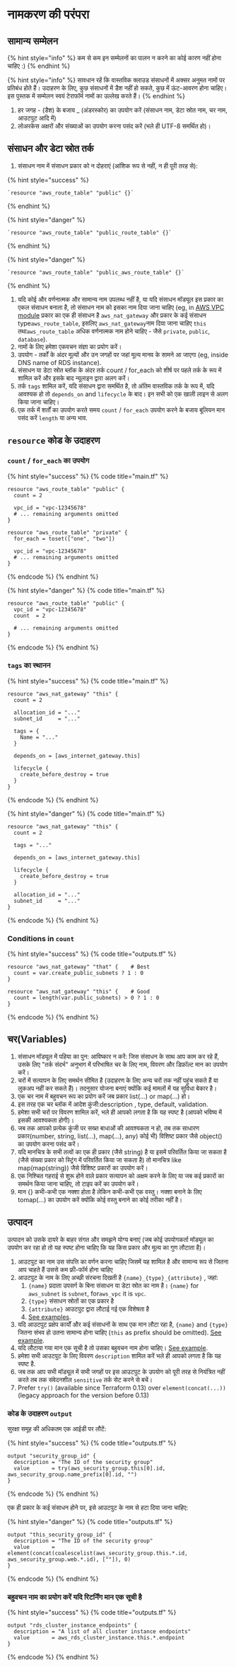 # नामकरण की परंपरा

## सामान्य सम्मेलन

{% hint style="info" %}
कम से कम इन सम्मेलनों का पालन न करने का कोई कारण नहीं होना चाहिए :)
{% endhint %}

{% hint style="info" %}
सावधान रहें कि वास्तविक क्लाउड संसाधनों में अक्सर अनुमत नामों पर प्रतिबंध होते हैं। उदाहरण के लिए, कुछ संसाधनों में डैश नहीं हो सकते, कुछ में ऊंट-आवरण होना चाहिए। इस पुस्तक में सम्मेलन स्वयं टेराफॉर्म नामों का उल्लेख करते हैं।
{% endhint %}

1. हर जगह - (डैश) के बजाय \_ (अंडरस्कोर) का उपयोग करें (संसाधन नाम, डेटा स्रोत नाम, चर नाम, आउटपुट आदि में)
2. लोअरकेस अक्षरों और संख्याओं का उपयोग करना पसंद करें (भले ही UTF-8 समर्थित हो)।

## संसाधन और डेटा स्रोत तर्क

1. संसाधन नाम में संसाधन प्रकार को न दोहराएं (आंशिक रूप से नहीं, न ही पूरी तरह से):

{% hint style="success" %}
```
`resource "aws_route_table" "public" {}`
```
{% endhint %}

{% hint style="danger" %}
```
`resource "aws_route_table" "public_route_table" {}`
```
{% endhint %}

{% hint style="danger" %}
```
`resource "aws_route_table" "public_aws_route_table" {}`
```
{% endhint %}

1. यदि कोई और वर्णनात्मक और सामान्य नाम उपलब्ध नहीं है, या यदि संसाधन मॉड्यूल इस प्रकार का एकल संसाधन बनाता है, तो संसाधन नाम को इसका नाम दिया जाना चाहिए (eg, in [AWS VPC module](https://github.com/terraform-aws-modules/terraform-aws-vpc) प्रकार का एक ही संसाधन है `aws_nat_gateway` और प्रकार के कई संसाधन type`aws_route_table`, इसलिए `aws_nat_gateway`नाम दिया जाना चाहिए `this` तथा`aws_route_table` अधिक वर्णनात्मक नाम होने चाहिए - जैसे `private`, `public`, `database`).
2. नामों के लिए हमेशा एकवचन संज्ञा का प्रयोग करें।
3. उपयोग - तर्कों के अंदर मूल्यों और उन जगहों पर जहां मूल्य मानव के सामने आ जाएगा (eg, inside DNS name of RDS instance).
4. संसाधन या डेटा स्रोत ब्लॉक के अंदर तर्क count / for\_each को शीर्ष पर पहले तर्क के रूप में शामिल करें और इसके बाद न्यूलाइन द्वारा अलग करें।
5. तर्क `tags` शामिल करें, यदि संसाधन द्वारा समर्थित है, तो अंतिम वास्तविक तर्क के रूप में, यदि आवश्यक हो तो `depends_on` and `lifecycle` के बाद। इन सभी को एक खाली लाइन से अलग किया जाना चाहिए।&#x20;
6. एक तर्क में शर्तों का उपयोग करते समय `count` / `for_each` उपयोग करने के बजाय बूलियन मान पसंद करें `length` या अन्य भाव.

## &#x20;`resource` कोड के उदाहरण

### &#x20;  `count` / `for_each` का उपयोग

{% hint style="success" %}
{% code title="main.tf" %}
```hcl
resource "aws_route_table" "public" {
  count = 2

  vpc_id = "vpc-12345678"
  # ... remaining arguments omitted
}

resource "aws_route_table" "private" {
  for_each = toset(["one", "two"])

  vpc_id = "vpc-12345678"
  # ... remaining arguments omitted
}
```
{% endcode %}
{% endhint %}

{% hint style="danger" %}
{% code title="main.tf" %}
```hcl
resource "aws_route_table" "public" {
  vpc_id = "vpc-12345678"
  count  = 2

  # ... remaining arguments omitted
}
```
{% endcode %}
{% endhint %}

### `tags` का स्थानन

{% hint style="success" %}
{% code title="main.tf" %}
```hcl
resource "aws_nat_gateway" "this" {
  count = 2

  allocation_id = "..."
  subnet_id     = "..."

  tags = {
    Name = "..."
  }

  depends_on = [aws_internet_gateway.this]

  lifecycle {
    create_before_destroy = true
  }
}   
```
{% endcode %}
{% endhint %}

{% hint style="danger" %}
{% code title="main.tf" %}
```hcl
resource "aws_nat_gateway" "this" {
  count = 2

  tags = "..."

  depends_on = [aws_internet_gateway.this]

  lifecycle {
    create_before_destroy = true
  }

  allocation_id = "..."
  subnet_id     = "..."
}
```
{% endcode %}
{% endhint %}

### Conditions in `count`

{% hint style="success" %}
{% code title="outputs.tf" %}
```hcl
resource "aws_nat_gateway" "that" {    # Best
  count = var.create_public_subnets ? 1 : 0
}

resource "aws_nat_gateway" "this" {    # Good
  count = length(var.public_subnets) > 0 ? 1 : 0
}
```
{% endcode %}
{% endhint %}

## चर(Variables)

1. संसाधन मॉड्यूल में पहिया का पुन: आविष्कार न करें: जिस संसाधन के साथ आप काम कर रहे हैं, उसके लिए "तर्क संदर्भ" अनुभाग में परिभाषित चर के लिए नाम, विवरण और डिफ़ॉल्ट मान का उपयोग करें।&#x20;
2. चरों में सत्यापन के लिए समर्थन सीमित है (उदाहरण के लिए अन्य चरों तक नहीं पहुंच सकते हैं या लुकअप नहीं कर सकते हैं)। तदनुसार योजना बनाएं क्योंकि कई मामलों में यह सुविधा बेकार है।&#x20;
3. एक चर नाम में बहुवचन रूप का प्रयोग करें जब प्रकार list(...) or map(...) हो।&#x20;
4. इस तरह एक चर ब्लॉक में आदेश कुंजी:description , type, default, validation.
5. हमेशा सभी चरों पर विवरण शामिल करें, भले ही आपको लगता है कि यह स्पष्ट है (आपको भविष्य में इसकी आवश्यकता होगी)।&#x20;
6. जब तक आपको प्रत्येक कुंजी पर सख्त बाधाओं की आवश्यकता न हो, तब तक साधारण प्रकार(number, string, list(...), map(...), any) कोई भी) विशिष्ट प्रकार जैसे object() का उपयोग करना पसंद करें।&#x20;
7. यदि मानचित्र के सभी तत्वों का एक ही प्रकार (जैसे string) है या इसमें परिवर्तित किया जा सकता है (जैसे संख्या प्रकार को स्ट्रिंग में परिवर्तित किया जा सकता है) तो मानचित्र like map(map(string)) जैसे विशिष्ट प्रकारों का उपयोग करें।&#x20;
8. एक निश्चित गहराई से शुरू होने वाले प्रकार सत्यापन को अक्षम करने के लिए या जब कई प्रकारों का समर्थन किया जाना चाहिए, तो टाइप करें का उपयोग करें।&#x20;
9. मान {} कभी-कभी एक नक्शा होता है लेकिन कभी-कभी एक वस्तु। नक्शा बनाने के लिए tomap(...) का उपयोग करें क्योंकि कोई वस्तु बनाने का कोई तरीका नहीं है।

## उत्पादन

उत्पादन को उसके दायरे के बाहर संगत और समझने योग्य बनाएं (जब कोई उपयोगकर्ता मॉड्यूल का उपयोग कर रहा हो तो यह स्पष्ट होना चाहिए कि यह किस प्रकार और मूल्य का गुण लौटाता है)।

1. आउटपुट का नाम उस संपत्ति का वर्णन करना चाहिए जिसमें यह शामिल है और सामान्य रूप से जितना आप चाहते हैं उससे कम फ्री-फॉर्म होना चाहिए
2. आउटपुट के नाम के लिए अच्छी संरचना दिखती है `{name}_{type}_{attribute}` , जहां:
   1. `{name}` प्रदाता उपसर्ग के बिना संसाधन या डेटा स्रोत का नाम है। `{name}` for `aws_subnet` is `subnet`, for`aws_vpc` it is `vpc`.
   2. `{type}` संसाधन स्रोतों का एक प्रकार है
   3. `{attribute}` आउटपुट द्वारा लौटाई गई एक विशेषता है
   4. [See examples](naming.md#code-examples-of-output).
3. यदि आउटपुट प्रक्षेप कार्यों और कई संसाधनों के साथ एक मान लौटा रहा है, `{name}` and `{type}` जितना संभव हो उतना सामान्य होना चाहिए (`this` as prefix should be omitted). [See example](naming.md#code-examples-of-output).
4. यदि लौटाया गया मान एक सूची है तो उसका बहुवचन नाम होना चाहिए। [See example](naming.md#use-plural-name-if-the-returning-value-is-a-list).
5. हमेशा सभी आउटपुट के लिए विवरण  `description` शामिल करें भले ही आपको लगता है कि यह स्पष्ट है.
6. जब तक आप सभी मॉड्यूल में सभी जगहों पर इस आउटपुट के उपयोग को पूरी तरह से नियंत्रित नहीं करते तब तक संवेदनशील  `sensitive` तर्क सेट करने से बचें।
7. Prefer `try()` (available since Terraform 0.13) over `element(concat(...))` (legacy approach for the version before 0.13)

### कोड के उदाहरण `output`

सुरक्षा समूह की अधिकतम एक आईडी पर लौटें:

{% hint style="success" %}
{% code title="outputs.tf" %}
```hcl
output "security_group_id" {
  description = "The ID of the security group"
  value       = try(aws_security_group.this[0].id, aws_security_group.name_prefix[0].id, "")
}
```
{% endcode %}
{% endhint %}

एक ही प्रकार के कई संसाधन होने पर, इसे आउटपुट के नाम से हटा दिया जाना चाहिए:

{% hint style="danger" %}
{% code title="outputs.tf" %}
```hcl
output "this_security_group_id" {
  description = "The ID of the security group"
  value       = element(concat(coalescelist(aws_security_group.this.*.id, aws_security_group.web.*.id), [""]), 0)
}
```
{% endcode %}
{% endhint %}

### बहुवचन नाम का प्रयोग करें यदि रिटर्निंग मान एक सूची है

{% hint style="success" %}
{% code title="outputs.tf" %}
```hcl
output "rds_cluster_instance_endpoints" {
  description = "A list of all cluster instance endpoints"
  value       = aws_rds_cluster_instance.this.*.endpoint
}
```
{% endcode %}
{% endhint %}
